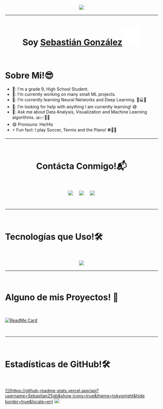 <p align="center">
  <img src="https://miro.medium.com/max/2048/1*OohqW5DGh9CQS4hLY5FXzA.png" height="230"/>
</p>
<hr>
<h1 align="center">Soy <a href="https://github.com/Aryagm">Sebastián González<a><img src="https://github.com/Kathryn-Jie/Kathryn-Jie/blob/main/wave.gif" width="60px"/></h1>
<Br>
<h1>Sobre Mi!😎</h1>

- 🏫: I'm a grade 9, High School Student.
- 🔭: I’m currently working on many small ML projects.
- 🌱: I’m currently learning Neural Networks and Deep Learning. 🧠💻🤖
- 🤔: I’m looking for help with anything I am currently learning! 😅
- 💬: Ask me about Data Analysis, Visualization and Machine Learning algorithms. 📊📈🤖🧠
- 😄  Pronouns: He/His
- ⚡  Fun fact: I play Soccer, Tennis and the Piano! ⚽🎾🎹
  
<hr>
<Br>
<h1 align="center">Contácta Conmigo!📬</h1>
<Br>
<p align="center">
<a href="https://www.linkedin.com/in/sebastian25gb" target="blank"><img align="center" src="https://img.shields.io/badge/Sebastián González-0077B5?style=for-the-badge&logo=linkedin&logoColor=white" /></a> &nbsp;&nbsp;&nbsp;  <a href="mailto:sgnzbasto@gmail.com" target="blank"><img align="center" src="https://img.shields.io/badge/sgnzbasto@gmail.com-D14836?style=for-the-badge&logo=gmail&logoColor=white" /></a>    &nbsp;&nbsp;&nbsp;       <a href="https://www.github.com/Sebastian25gb" target="blank"><img align="center" src="https://img.shields.io/badge/Sebastián González-100000?style=for-the-badge&logo=github&logoColor=white" /></a>
</p>
  
<Br>
<hr>
<Br>
    <h1>Tecnologías que Uso!🛠️</h1>
<Br>
<p align="center">
  <a href="https://skillicons.dev">
    <img src="https://skillicons.dev/icons?i=py,html,css,js,vscode,docker,postgres,notion" />
  </a>
</p>
<hr>
<Br>
<h1>Alguno de mis Proyectos! 🎨</h1>
<Br>
  
[![ReadMe Card](https://github-readme-stats.vercel.app/api/pin/?username=Sebastian25gb&repo=nubla-siem)](https://github.com/Sebastian25gb/nubla-siem)

<Br>
<hr>
<Br>
    <h1>Estadísticas de GitHub!🛠️</h1>
<Br>

[![](https://github-readme-stats.vercel.app/api?username=Sebastian25gb&show icons=true&theme=tokyonight&hide border=true&locale=en)](https://github.com/Sebastian25gb)
[![](https://github-readme-streak-stats.herokuapp.com/?user=Sebastian25gb&theme=material-palenight)](https://github.com/Sebastian25gb)
